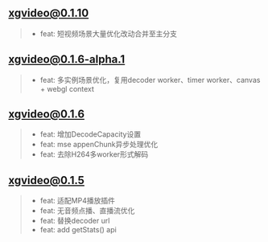 
## xgvideo@0.1.10
>* feat: 短视频场景大量优化改动合并至主分支

## xgvideo@0.1.6-alpha.1
>* feat: 多实例场景优化，复用decoder worker、timer worker、canvas + webgl context

## xgvideo@0.1.6
>* feat: 增加DecodeCapacity设置
>* feat: mse appenChunk异步处理优化
>* feat: 去除H264多worker形式解码

## xgvideo@0.1.5

>* feat: 适配MP4播放插件
>* feat: 无音频点播、直播流优化
>* feat: 替换decoder url
>* feat: add getStats() api


